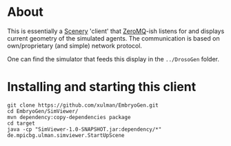 # About
This is essentially a [Scenery](https://github.com/scenerygraphics/scenery) 'client'
that [ZeroMQ](https://github.com/zeromq/jeromq)-ish listens for and displays current
geometry of the simulated agents. The communication is based on own/proprietary
(and simple) network protocol.

One can find the simulator that feeds this display in the `../DrosoGen` folder.

# Installing and starting this client
```
git clone https://github.com/xulman/EmbryoGen.git
cd EmbryoGen/SimViewer/
mvn dependency:copy-dependencies package
cd target
java -cp "SimViewer-1.0-SNAPSHOT.jar:dependency/*" de.mpicbg.ulman.simviewer.StartUpScene
```
